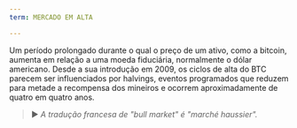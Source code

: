 ```yaml
---
term: MERCADO EM ALTA

---
```

Um período prolongado durante o qual o preço de um ativo, como a bitcoin, aumenta em relação a uma moeda fiduciária, normalmente o dólar americano. Desde a sua introdução em 2009, os ciclos de alta do BTC parecem ser influenciados por halvings, eventos programados que reduzem para metade a recompensa dos mineiros e ocorrem aproximadamente de quatro em quatro anos.

> ► *A tradução francesa de "bull market" é "marché haussier".*